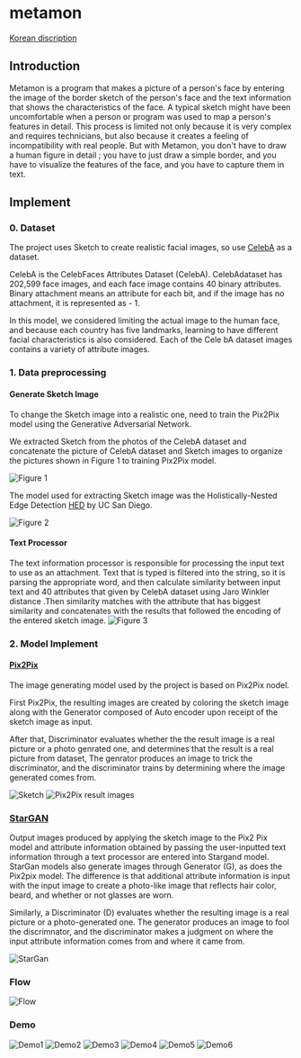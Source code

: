# metamon

[Korean discription](http://cscp2.sogang.ac.kr/CSE4187/index.php/%ED%8A%B8%EB%A0%88%EC%9D%B4%EB%84%88)

## Introduction
Metamon is a program that makes a picture of a person's face by entering the image of the border sketch of the person's face and the text information that shows the characteristics of the face. A typical sketch might have been uncomfortable when a person or program was used to map a person's features in detail. This process is limited not only because it is very complex and requires technicians, but also because it creates a feeling of incompatibility with real people. But with Metamon, you don't have to draw a human figure in detail ; you have to just draw a simple border, and you have to visualize the features of the face, and you have to capture them in text.

## Implement
### 0. Dataset
The project uses Sketch to create realistic facial images, so use [CelebA](http://mmlab.ie.cuhk.edu.hk/projects/CelebA.html) as a dataset. 

CelebA is the CelebFaces Attributes Dataset (CelebA). CelebAdataset has 202,599 face images, and each face image contains 40 binary attributes. Binary attachment means an attribute for each bit, and if the image has no attachment, it is represented as - 1. 

In this model, we considered limiting the actual image to the human face, and because each country has five landmarks, learning to have different facial characteristics is also considered. Each of the Cele bA dataset images contains a variety of attribute images.

### 1. Data preprocessing
#### Generate Sketch Image
To change the Sketch image into a realistic one, need to train the Pix2Pix model using the Generative Adversarial Network. 

We extracted Sketch from the photos of the CelebA dataset and concatenate the picture of CelebA dataset and Sketch images to organize the pictures shown in Figure 1 to training Pix2Pix model.

![Figure 1](./img/Figure_1.JPG)

The model used for extracting Sketch image was the Holistically-Nested Edge Detection [HED](https://github.com/zeakey/hed) by UC San Diego. 

![Figure 2](./img/figure_2.JPG)

#### Text Processor
The text information processor is responsible for processing the input text to use as an attachment. Text that is typed is filtered into the string, so it is parsing the appropriate word, and then calculate similarity between input text and 40 attributes that given by CelebA dataset using Jaro Winkler distance .Then similarity matches with the attribute that has biggest similarity and concatenates with the results that followed the encoding of the entered sketch image.
![Figure 3](./img/figure_3.JPG)

### 2. Model Implement
#### [Pix2Pix](https://github.com/phillipi/pix2pix)
The image generating model used by the project is based on Pix2Pix nodel.

First Pix2Pix, the resulting images are created by coloring the sketch image along with the Generator composed of Auto encoder upon receipt of the sketch image as input.

After that, Discriminator evaluates whether the the result image is a real picture or a photo genrated one, and determines that the result is a real picture from dataset, The genrator produces an image to trick the discriminator, and the discriminator trains by determining where the image generated comes from.

![Sketch](./img/figure_4.JPG)
![Pix2Pix result images](./img/figure_4.5.JPG)

### [StarGAN](https://github.com/yunjey/StarGAN)
Output images produced by applying the sketch image to the Pix2 Pix model and attribute information obtained by passing the user-inputted text information through a text processor are entered into Stargand model.
StarGan models also generate images through Generator (G), as does the Pix2pix model. The difference is that additional attribute information is input with the input image to create a photo-like image that reflects hair color, beard, and whether or not glasses are worn. 

Similarly, a Discriminator (D) evaluates whether the resulting image is a real picture or a photo-generated one. 
The generator produces an image to fool the discrimnator, and the discriminator makes a judgment on where the input attribute information comes from and where it came from.

![StarGan](./img/figure_5.png)

### Flow
![Flow](./img/Flow.jpg)

### Demo
![Demo1](./img/figure_7.jpg)
![Demo2](./img/figure_8.jpg)
![Demo3](./img/figure_9.jpg)
![Demo4](./img/figure_10.jpg)
![Demo5](./img/figure_11.jpg)
![Demo6](./img/figure_12.jpg)


